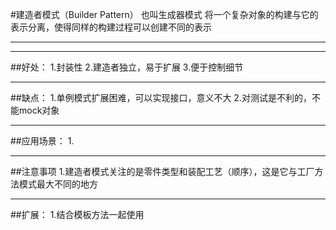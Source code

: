 #建造者模式（Builder Pattern）
也叫生成器模式
将一个复杂对象的构建与它的表示分离，使得同样的构建过程可以创建不同的表示


------------
------------
##好处：
1.封装性
2.建造者独立，易于扩展
3.便于控制细节

----------
##缺点：
1.单例模式扩展困难，可以实现接口，意义不大
2.对测试是不利的，不能mock对象

----------  
##应用场景：
1.

----------
##注意事项
1.建造者模式关注的是零件类型和装配工艺（顺序），这是它与工厂方法模式最大不同的地方

----------
##扩展：
1.结合模板方法一起使用
